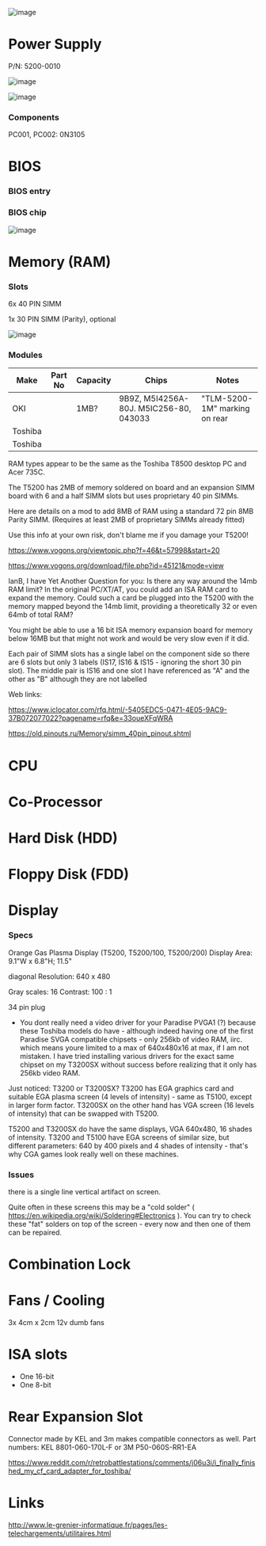 ![image](https://user-images.githubusercontent.com/38451588/129733966-22ee7865-65f6-43b2-9c47-891b78e0b54f.png)


# Power Supply
P/N: 5200-0010 


![image](https://user-images.githubusercontent.com/38451588/129731104-cbda1bd7-740c-4aaa-bf04-e68c6f322636.png)

![image](https://user-images.githubusercontent.com/38451588/129731131-282254ee-aae3-4a3a-9ddc-ed9c00d45409.png)

### Components

PC001, PC002: 0N3105



# BIOS

### BIOS entry


### BIOS chip

![image](https://user-images.githubusercontent.com/38451588/129731323-b3285d0e-eee0-4757-96bb-07222fd3d0ee.png)


# Memory (RAM)

### Slots

6x 40 PIN SIMM 

1x 30 PIN SIMM (Parity), optional 

![image](https://user-images.githubusercontent.com/38451588/130006005-8cf8ff80-3ef5-4474-afec-e8a421e00806.png)

 
### Modules


| Make | Part No | Capacity | Chips | Notes |
|-|-|-|-|-|
| OKI | | 1MB? | 9B9Z, M5I4256A-80J. M5IC256-80, 043033 | "TLM-5200-1M" marking on rear |
| Toshiba | ||||
| Toshiba | ||||


RAM types appear to be the same as the Toshiba T8500 desktop PC and Acer 735C.  

The T5200 has 2MB of memory soldered on board and an expansion SIMM board with 6 and a half SIMM slots but uses proprietary 40 pin SIMMs. 

 Here are details on a mod to add 8MB of RAM using a standard 72 pin 8MB Parity SIMM. (Requires at least 2MB of proprietary SIMMs already fitted) 

 Use this info at your own risk, don't blame me if you damage your T5200! 


https://www.vogons.org/viewtopic.php?f=46&t=57998&start=20 


https://www.vogons.org/download/file.php?id=45121&mode=view 


IanB, I have Yet Another Question for you: 
Is there any way around the 14mb RAM limit? 
In the original PC/XT/AT, you could add an ISA RAM card to expand the memory. Could such a card be plugged into the T5200 with the memory mapped beyond the 14mb limit, providing a theoretically 32 or even 64mb of total RAM? 

 You might be able to use a 16 bit ISA memory expansion board for memory below 16MB but that might not work and would be very slow even if it did. 

 

Each pair of SIMM slots has a single label on the component side so there are 6 slots but only 3 labels (IS17, IS16 & IS15 - ignoring the short 30 pin slot). The middle pair is IS16 and one slot I have referenced as "A" and the other as "B" although they are not labelled 


Web links: 

https://www.iclocator.com/rfq.html/-5405EDC5-0471-4E05-9AC9-37B072077022?pagename=rfq&e=33oueXFqWRA 

 

https://old.pinouts.ru/Memory/simm_40pin_pinout.shtml 


# CPU

# Co-Processor

# Hard Disk (HDD)

# Floppy Disk (FDD)

# Display

### Specs
Orange Gas Plasma Display (T5200, T5200/100, T5200/200) Display Area: 9.1"W x 6.8"H; 11.5"  

diagonal Resolution: 640 x 480 

Gray scales: 16 Contrast: 100 : 1 

34 pin plug 

- You dont really need a video driver for your Paradise PVGA1 (?) because these Toshiba models do have - although indeed having one of the first Paradise SVGA compatible chipsets - only 256kb of video RAM, iirc. which means youre limited to a max of 640x480x16 at max, if I am not mistaken. I have tried installing various drivers for the exact same chipset on my T3200SX without success before realizing that it only has 256kb video RAM. 

 
Just noticed: T3200 or T3200SX? T3200 has EGA graphics card and suitable EGA plasma screen (4 levels of intensity) - same as T5100, except in larger form factor. T3200SX on the other hand has VGA screen (16 levels of intensity) that can be swapped with T5200. 

T5200 and T3200SX do have the same displays, VGA 640x480, 16 shades of intensity. T3200 and T5100 have EGA screens of similar size, but different parameters: 640 by 400 pixels and 4 shades of intensity - that's why CGA games look really well on these machines. 

### Issues 
there is a single line vertical artifact on screen.  

Quite often in these screens this may be a "cold solder" ( https://en.wikipedia.org/wiki/Soldering#Electronics ). You can try to check these "fat" solders on top of the screen - every now and then one of them can be repaired. 
 

# Combination Lock

# Fans / Cooling

3x 4cm x 2cm 12v dumb fans 

# ISA slots
 - One 16-bit
 - One 8-bit

# Rear Expansion Slot

Connector made by KEL and 3m makes compatible connectors as well. Part numbers: KEL 8801-060-170L-F or 3M P50-060S-RR1-EA 

 https://www.reddit.com/r/retrobattlestations/comments/j06u3i/i_finally_finished_my_cf_card_adapter_for_toshiba/ 

 
# Links

http://www.le-grenier-informatique.fr/pages/les-telechargements/utilitaires.html
 

